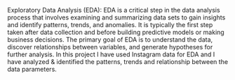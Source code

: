 Exploratory Data Analysis (EDA):
EDA is a critical step in the data analysis process that involves examining and summarizing data sets to gain insights and identify patterns, trends, and anomalies. It is typically the first step taken after data collection and before building predictive models or making business decisions. The primary goal of EDA is to understand the data, discover relationships between variables, and generate hypotheses for further analysis. In this project I have used Instagram data for EDA and I have analyzed & identified the patterns, trends and relationship between the data parameters.
